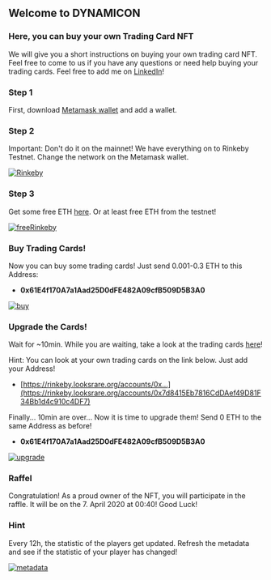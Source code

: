 ## Welcome to DYNAMICON


### Here, you can buy your own Trading Card NFT

We will give you a short instructions on buying your own trading card NFT. Feel free to come to us if you have any questions or need help buying your trading cards. Feel free to add me on [LinkedIn](https://www.linkedin.com/in/carlo-seppi-0a2222169/)!

### Step 1
First, download [Metamask wallet](https://metamask.io/download/) and add a wallet. 

### Step 2
Important: Don't do it on the mainnet! We have everything on to Rinkeby Testnet. Change the network on the Metamask wallet.

[![Rinkeby](https://img.youtube.com/vi/sJjles74GxI/0.jpg)](https://youtube.com/shorts/sJjles74GxI "Rinkeby")

### Step 3
Get some free ETH [here](https://rinkebyfaucet.com/). Or at least free ETH from the testnet!

[![freeRinkeby](https://img.youtube.com/vi/lcODy0stpIA/0.jpg)](https://youtube.com/shorts/lcODy0stpIA "freeRinkeby")

### Buy Trading Cards!
Now you can buy some trading cards! Just send 0.001-0.3 ETH to this Address:

- **0x61E4f170A7a1Aad25D0dFE482A09cfB509D5B3A0**

 [![buy](https://img.youtube.com/vi/TGcIEi2sD6M/0.jpg)](https://youtube.com/shorts/TGcIEi2sD6M "buy")

### Upgrade the Cards! 
Wait for ~10min. While you are waiting, take a look at the trading cards [here](https://rinkeby.looksrare.org/collections/0x9fcF85F43F110A479771181cd3A871Fa26A1a2E0)! 

Hint: You can look at your own trading cards on the link below. Just add your Address!
- [https://rinkeby.looksrare.org/accounts/0x...](https://rinkeby.looksrare.org/accounts/0x7d8415Eb7816CdDAef49D81F34Bb1d4c910c4DF7)

Finally... 10min are over... Now it is time to upgrade them! Send 0 ETH to the same Address as before!

- **0x61E4f170A7a1Aad25D0dFE482A09cfB509D5B3A0**

 [![upgrade](https://img.youtube.com/vi/PFXJFCtHSoE/0.jpg)](https://www.youtube.com/shorts/PFXJFCtHSoE "upgrade")

### Raffel
Congratulation! As a proud owner of the NFT, you will participate in the raffle. It will be on the 7. April 2020 at 00:40! Good Luck!

### Hint
Every 12h, the statistic of the players get updated. Refresh the metadata and see if the statistic of your player has changed!

 [![metadata](https://img.youtube.com/vi/xFVUJ8wf60o/0.jpg)](https://www.youtube.com/shorts/xFVUJ8wf60o "metadata")



